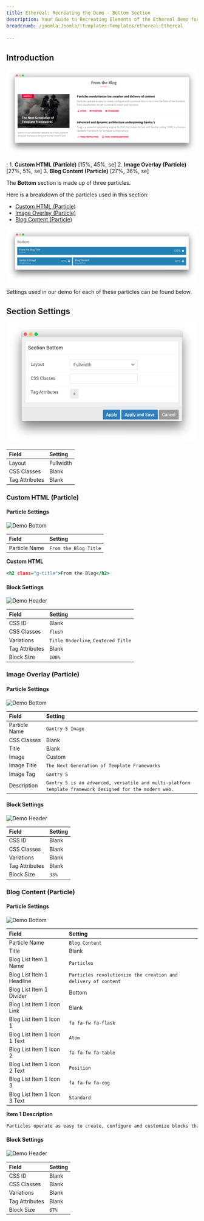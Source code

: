 ```yaml
---
title: Ethereal: Recreating the Demo - Bottom Section
description: Your Guide to Recreating Elements of the Ethereal Demo for Joomla
breadcrumb: /joomla:Joomla/!templates:Templates/ethereal:Ethereal

---
```


## Introduction

![](assets/demo_bottom.png)

:   1. **Custom HTML (Particle)** [15%, 45%, se]
    2. **Image Overlay (Particle)** [27%, 5%, se]
    3. **Blog Content (Particle)** [27%, 36%, se]

The **Bottom** section is made up of three particles.

Here is a breakdown of the particles used in this section:

* [Custom HTML (Particle)](#custom-html-(particle))
* [Image Overlay (Particle)](#image-overlay-(particle))
* [Blog Content (Particle)](#blog-content-(particle))

![](assets/home_bottom.jpeg)

Settings used in our demo for each of these particles can be found below.

## Section Settings

![](assets/demo_bottom_settings.jpeg)

| Field          | Setting   |
| :-----         | :-----    |
| Layout         | Fullwidth |
| CSS Classes    | Blank     |
| Tag Attributes | Blank     |

### Custom HTML (Particle)

#### Particle Settings

![Demo Bottom](demo_bottom_1.jpeg)

| Field         | Setting            |
| :-----        | :-----             |
| Particle Name | `From the Blog Title` |

**Custom HTML**
~~~ .html
<h2 class="g-title">From the Blog</h2>
~~~

#### Block Settings

![Demo Header](demo_bottom_2.jpeg)

| Field          | Setting                             |
| :-----         | :-----                              |
| CSS ID         | Blank                               |
| CSS Classes    | `flush`                             |
| Variations     | `Title Underline`, `Centered Title` |
| Tag Attributes | Blank                               |
| Block Size     | `100%`                              |

### Image Overlay (Particle)

#### Particle Settings

![Demo Bottom](demo_bottom_3.jpeg)

| Field         | Setting                                                                                                 |
| :-----        | :-----                                                                                                  |
| Particle Name | `Gantry 5 Image`                                                                                        |
| CSS Classes   | Blank                                                                                                   |
| Title         | Blank                                                                                                   |
| Image         | Custom                                                                                                  |
| Image Title   | `The Next Generation of Template Frameworks`                                                            |
| Image Tag     | `Gantry 5`                                                                                              |
| Description   | `Gantry 5 is an advanced, versatile and multi-platform template framework designed for the modern web.` |


#### Block Settings

![Demo Header](demo_bottom_4.jpeg)

| Field          | Setting |
| :-----         | :-----  |
| CSS ID         | Blank   |
| CSS Classes    | Blank   |
| Variations     | Blank   |
| Tag Attributes | Blank   |
| Block Size     | `33%`   |

### Blog Content (Particle)

#### Particle Settings

![Demo Bottom](demo_bottom_5.jpeg)

| Field                        | Setting                                                        |
| :-----                       | :-----                                                         |
| Particle Name                | `Blog Content`                                                 |
| Title                        | Blank                                                          |
| Blog List Item 1 Name        | `Particles`                                                    |
| Blog List Item 1 Headline    | `Particles revolutionize the creation and delivery of content` |
| Blog List Item 1 Divider     | Bottom                                                         |
| Blog List Item 1 Icon Link   | Blank                                                          |
| Blog List Item 1 Icon 1      | `fa fa-fw fa-flask`                                            |
| Blog List Item 1 Icon 1 Text | `Atom`                                                         |
| Blog List Item 1 Icon 2      | `fa fa-fw fa-table`                                            |
| Blog List Item 1 Icon 2 Text | `Position`                                                     |
| Blog List Item 1 Icon 3      | `fa fa-fw fa-cog`                                              |
| Blog List Item 1 Icon 3 Text | `Standard`                                                     |

**Item 1 Description**
~~~ .html
Particles operate as easy to create, configure and customize blocks that form the flesh of the frontend, from placeholders to self contained content and functions.
~~~

#### Block Settings

![Demo Header](demo_bottom_6.jpeg)

| Field          | Setting |
| :-----         | :-----  |
| CSS ID         | Blank   |
| CSS Classes    | Blank   |
| Variations     | Blank   |
| Tag Attributes | Blank   |
| Block Size     | `67%`   |
